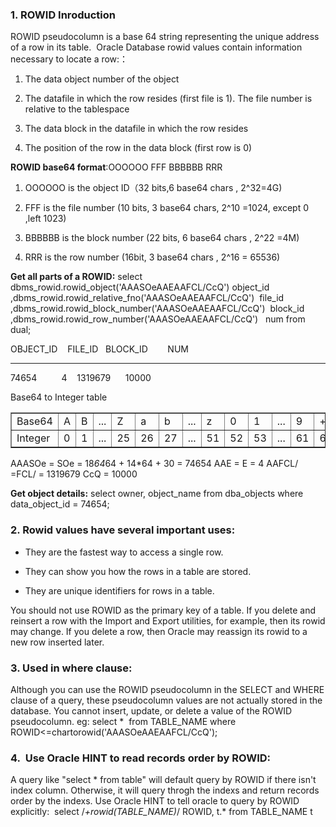 <!---
markmeta_author: wongoo
markmeta_date: 2013-08-04 08:51:06+00:00
excerpt: 'Oracle ROWID '
slug: oracle-rowid
markmeta_title: Oracle ROWID Introduction
wordpress_id: 463
markmeta_categories: Experience
markmeta_tags: oracle,rowid
-->

### 1. ROWID Inroduction


ROWID pseudocolumn is a base 64 string representing the unique address of a row in its table.  Oracle Database rowid values contain information necessary to locate a row:：



	
  1. The data object number of the object

	
  2. The datafile in which the row resides (first file is 1). The file number is relative to the tablespace

	
  3. The data block in the datafile in which the row resides

	
  4. The position of the row in the data block (first row is 0)


**ROWID base64 format**:OOOOOO FFF BBBBBB RRR



	
  1. OOOOOO is the object ID（32 bits,6 base64 chars , 2^32=4G)

	
  2. FFF is the file number (10 bits, 3 base64 chars, 2^10 =1024, except 0 ,left 1023)

	
  3. BBBBBB is the block number (22 bits, 6 base64 chars , 2^22 =4M)

	
  4. RRR is the row number (16bit, 3 base64 chars , 2^16 = 65536)


**Get all parts of a ROWID:**
select dbms_rowid.rowid_object('AAASOeAAEAAFCL/CcQ') object_id
,dbms_rowid.rowid_relative_fno('AAASOeAAEAAFCL/CcQ')  file_id
,dbms_rowid.rowid_block_number('AAASOeAAEAAFCL/CcQ')  block_id
,dbms_rowid.rowid_row_number('AAASOeAAEAAFCL/CcQ')   num
from dual;

OBJECT_ID    FILE_ID   BLOCK_ID        NUM
---------- ---------- ---------- ----------
74654          4    1319679      10000



<table border="1" >Base64 to Integer table
<tbody >
<tr >

<td >Base64
</td>

<td >A
</td>

<td >B
</td>

<td >...
</td>

<td >Z
</td>

<td >a
</td>

<td >b
</td>

<td >...
</td>

<td >z
</td>

<td >0
</td>

<td >1
</td>

<td >...
</td>

<td >9
</td>

<td >+
</td>

<td >/
</td>
</tr>
<tr >

<td >Integer
</td>

<td >0
</td>

<td >1
</td>

<td >...
</td>

<td >25
</td>

<td >26
</td>

<td >27
</td>

<td >...
</td>

<td >51
</td>

<td >52
</td>

<td >53
</td>

<td >...
</td>

<td >61
</td>

<td >62
</td>

<td >63
</td>
</tr>
</tbody>
</table>







AAASOe = SOe = 18*64*64 + 14*64 + 30 = 74654
AAE = E = 4
AAFCL/ =FCL/ = 1319679
CcQ = 10000

**Get object details:** select owner, object_name from dba_objects where data_object_id = 74654;


### 2. Rowid values have several important uses:





	
  * They are the fastest way to access a single row.

	
  * They can show you how the rows in a table are stored.

	
  * They are unique identifiers for rows in a table.





You should not use ROWID as the primary key of a table. If you delete and reinsert a row with the Import and Export utilities, for example, then its rowid may change. If you delete a row, then Oracle may reassign its rowid to a new row inserted later.


### 3. Used in where clause:


Although you can use the ROWID pseudocolumn in the SELECT and WHERE clause of a query, these pseudocolumn values are not actually stored in the database. You cannot insert, update, or delete a value of the ROWID pseudocolumn.
eg: select *  from TABLE_NAME where ROWID<=chartorowid('AAASOeAAEAAFCL/CcQ');


### 4.  Use Oracle HINT to read records order by ROWID:


A query like "select * from table" will default query by ROWID if there isn't index column. Otherwise, it will query throgh the indexs and return records order by the indexs.
Use Oracle HINT to tell oracle to query by ROWID explicitly:  select /*+rowid(TABLE_NAME)*/ ROWID, t.* from TABLE_NAME t




